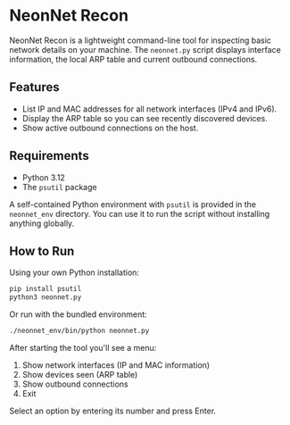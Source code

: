 # NeonNet Recon

NeonNet Recon is a lightweight command-line tool for inspecting basic
network details on your machine. The `neonnet.py` script displays
interface information, the local ARP table and current outbound
connections.

## Features

- List IP and MAC addresses for all network interfaces (IPv4 and IPv6).
- Display the ARP table so you can see recently discovered devices.
- Show active outbound connections on the host.

## Requirements

- Python 3.12
- The `psutil` package

A self-contained Python environment with `psutil` is provided in the
`neonnet_env` directory. You can use it to run the script without
installing anything globally.

## How to Run

Using your own Python installation:

```bash
pip install psutil
python3 neonnet.py
```

Or run with the bundled environment:

```bash
./neonnet_env/bin/python neonnet.py
```

After starting the tool you'll see a menu:

1. Show network interfaces (IP and MAC information)
2. Show devices seen (ARP table)
3. Show outbound connections
4. Exit

Select an option by entering its number and press Enter.
